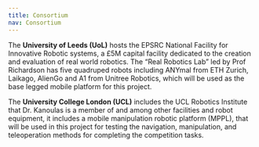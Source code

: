 ```yaml
---
title: Consortium
nav: Consortium
---
```



The **University of Leeds (UoL)** hosts the EPSRC National Facility for Innovative Robotic systems, a £5M capital facility dedicated to the creation and evaluation of real world robotics. The “Real Robotics Lab” led by Prof Richardson has five quadruped robots including ANYmal from ETH Zurich, Laikago, AlienGo and A1 from Unitree Robotics, which will be used as the base legged mobile platform for this project.

The **University College London (UCL)** includes the UCL Robotics Institute that Dr. Kanoulas is a member of and among other facilities and robot equipment, it includes a mobile manipulation robotic platform (MPPL), that will be used in this project for testing the navigation, manipulation, and teleoperation methods for completing the competition tasks.
